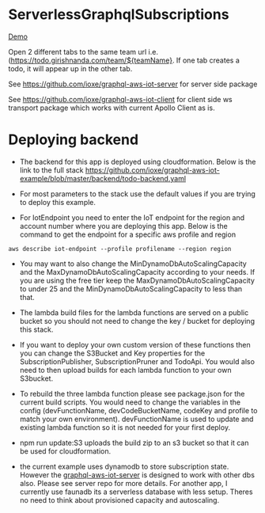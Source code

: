 # ServerlessGraphqlSubscriptions

[Demo](https://todo.girishnanda.com)

Open 2 different tabs to the same team url i.e. (https://todo.girishnanda.com/team/${teamName}. If one tab creates a todo, it will appear up in the other tab.

See https://github.com/ioxe/graphql-aws-iot-server for server side package

See https://github.com/ioxe/graphql-aws-iot-client for client side ws transport package which works with current Apollo Client as is.

# Deploying backend

* The backend for this app is deployed using cloudformation.
Below is the link to the full stack
https://github.com/ioxe/graphql-aws-iot-example/blob/master/backend/todo-backend.yaml

* For most parameters to the stack use the default values if you are trying to deploy this example.

* For IotEndpoint you need to enter the IoT endpoint for the region and account number where you are deploying this app.
Below is the command to get the endpoint for a specific aws profile and region
```
aws describe iot-endpoint --profile profilename --region region
```
* You may want to also change the MinDynamoDbAutoScalingCapacity and the MaxDynamoDbAutoScalingCapacity according to your needs. If you are using the free tier keep the MaxDynamoDbAutoScalingCapacity to under 25 and the MinDynamoDbAutoScalingCapacity to less than that.

* The lambda build files for the lambda functions are served on a public bucket so you should not need to change the key / bucket for deploying this stack.  

* If you want to deploy your own custom version of these functions then you can change the S3Bucket and Key properties for the SubscriptionPublisher, SubscriptionPruner and TodoApi. You would also need to then upload builds for each lambda function to your own S3bucket.  

* To rebuild the three lambda function please see package.json for the current build scripts. You would need to change the variables in the config (devFunctionName, devCodeBucketName, codeKey and profile to match your own environment). devFunctionName is used to update and existing lambda function so it is not needed for your first deploy. 

* npm run update:S3 uploads the build zip to an s3 bucket so that it can be used for cloudformation.

* the current example uses dynamodb to store subscription state. However the [graphql-aws-iot-server](https://github.com/ioxe/graphql-aws-iot-server) is designed to work with other dbs also. Please see server repo for more details. For another app, I currently use faunadb its a serverless database with less setup. Theres no need to think about provisioned capacity and autoscaling.


